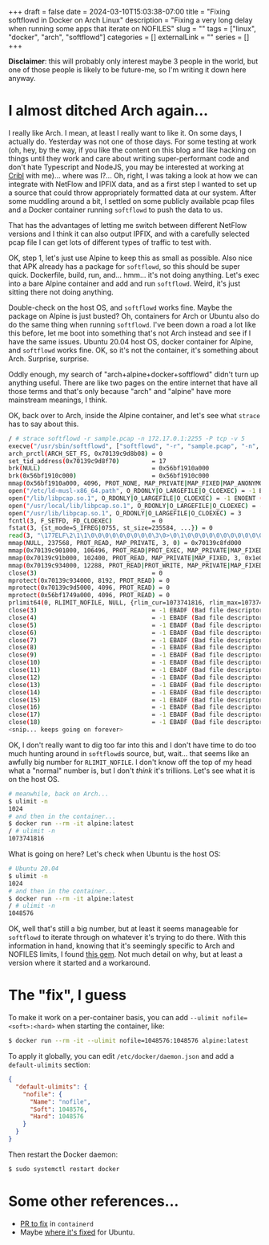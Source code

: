+++ 
draft = false
date = 2024-03-10T15:03:38-07:00
title = "Fixing softflowd in Docker on Arch Linux"
description = "Fixing a very long delay when running some apps that iterate on NOFILES"
slug = "" 
tags = ["linux", "docker", "arch", "softflowd"]
categories = []
externalLink = ""
series = []
+++

**Disclaimer**: this will probably only interest maybe 3 people in the world, but one of
those people is likely to be future-me, so I'm writing it down here anyway.

# I almost ditched Arch again...

I really like Arch. I mean, at least I really want to like it. On some days, I actually
do. Yesterday was not one of those days. For some testing at work (oh, hey, by the way,
if you like the content on this blog and like hacking on things until they work and care
about writing super-performant code and don't hate Typescript and NodeJS, you may be
interested at working at [Cribl](https://cribl.io/careers/) with me)... where was I?...
Oh, right, I was taking a look at how we can integrate with NetFlow and IPFIX data, and
as a first step I wanted to set up a source that could throw appropriately formatted
data at our system. After some muddling around a bit, I settled on some publicly
available pcap files and a Docker container running `softflowd` to push the data to us.

That has the advantages of letting me switch between different NetFlow versions and
I think it can also output IPFIX, and with a carefully selected pcap file I can get lots
of different types of traffic to test with.

OK, step 1, let's just use Alpine to keep this as small as possible. Also nice that APK
already has a package for `softflowd`, so this should be super quick. Dockerfile, build,
run, and... hmm... it's not doing anything. Let's exec into a bare Alpine container and
add and run `softflowd`. Weird, it's just sitting there not doing anything.

Double-check on the host OS, and `softflowd` works fine. Maybe the package on Alpine is
just busted? Oh, containers for Arch or Ubuntu also do do the same thing when running
`softflowd`. I've been down a road a lot like this before, let me boot into something
that's not Arch instead and see if I have the same issues. Ubuntu 20.04 host OS, docker
container for Alpine, and `softflowd` works fine. OK, so it's not the container, it's
something about Arch. Surprise, surprise.

Oddly enough, my search of "arch+alpine+docker+softflowd" didn't turn up anything useful.
There are like two pages on the entire internet that have all those terms and that's
only because "arch" and "alpine" have more mainstream meanings, I think.

OK, back over to Arch, inside the Alpine container, and let's see what `strace` has to
say about this.

```bash
/ # strace softflowd -r sample.pcap -n 172.17.0.1:2255 -P tcp -v 5
execve("/usr/sbin/softflowd", ["softflowd", "-r", "sample.pcap", "-n", "172.17.0.1:2255", "-P", "tcp", "-v", "5"], 0x7ffc7d34d360 /* 6 vars */) = 0
arch_prctl(ARCH_SET_FS, 0x70139c9d8b08) = 0
set_tid_address(0x70139c9d8f70)         = 17
brk(NULL)                               = 0x56bf1910a000
brk(0x56bf1910c000)                     = 0x56bf1910c000
mmap(0x56bf1910a000, 4096, PROT_NONE, MAP_PRIVATE|MAP_FIXED|MAP_ANONYMOUS, -1, 0) = 0x56bf1910a000
open("/etc/ld-musl-x86_64.path", O_RDONLY|O_LARGEFILE|O_CLOEXEC) = -1 ENOENT (No such file or directory)
open("/lib/libpcap.so.1", O_RDONLY|O_LARGEFILE|O_CLOEXEC) = -1 ENOENT (No such file or directory)
open("/usr/local/lib/libpcap.so.1", O_RDONLY|O_LARGEFILE|O_CLOEXEC) = -1 ENOENT (No such file or directory)
open("/usr/lib/libpcap.so.1", O_RDONLY|O_LARGEFILE|O_CLOEXEC) = 3
fcntl(3, F_SETFD, FD_CLOEXEC)           = 0
fstat(3, {st_mode=S_IFREG|0755, st_size=235584, ...}) = 0
read(3, "\177ELF\2\1\1\0\0\0\0\0\0\0\0\0\3\0>\0\1\0\0\0\0\0\0\0\0\0\0\0"..., 960) = 960
mmap(NULL, 237568, PROT_READ, MAP_PRIVATE, 3, 0) = 0x70139c8fd000
mmap(0x70139c901000, 106496, PROT_READ|PROT_EXEC, MAP_PRIVATE|MAP_FIXED, 3, 0x4000) = 0x70139c901000
mmap(0x70139c91b000, 102400, PROT_READ, MAP_PRIVATE|MAP_FIXED, 3, 0x1e000) = 0x70139c91b000
mmap(0x70139c934000, 12288, PROT_READ|PROT_WRITE, MAP_PRIVATE|MAP_FIXED, 3, 0x37000) = 0x70139c934000
close(3)                                = 0
mprotect(0x70139c934000, 8192, PROT_READ) = 0
mprotect(0x70139c9d5000, 4096, PROT_READ) = 0
mprotect(0x56bf1749a000, 4096, PROT_READ) = 0
prlimit64(0, RLIMIT_NOFILE, NULL, {rlim_cur=1073741816, rlim_max=1073741816}) = 0
close(3)                                = -1 EBADF (Bad file descriptor)
close(4)                                = -1 EBADF (Bad file descriptor)
close(5)                                = -1 EBADF (Bad file descriptor)
close(6)                                = -1 EBADF (Bad file descriptor)
close(7)                                = -1 EBADF (Bad file descriptor)
close(8)                                = -1 EBADF (Bad file descriptor)
close(9)                                = -1 EBADF (Bad file descriptor)
close(10)                               = -1 EBADF (Bad file descriptor)
close(11)                               = -1 EBADF (Bad file descriptor)
close(12)                               = -1 EBADF (Bad file descriptor)
close(13)                               = -1 EBADF (Bad file descriptor)
close(14)                               = -1 EBADF (Bad file descriptor)
close(15)                               = -1 EBADF (Bad file descriptor)
close(16)                               = -1 EBADF (Bad file descriptor)
close(17)                               = -1 EBADF (Bad file descriptor)
close(18)                               = -1 EBADF (Bad file descriptor)
<snip... keeps going on forever>
```

OK, I don't really want to dig too far into this and I don't have time to do too much
hunting around in `softflowd`s source, but, wait... that seems like an awfully big
number for `RLIMIT_NOFILE`. I don't know off the top of my head what a "normal" number
is, but I don't _think_ it's trillions. Let's see what it is on the host OS.

```bash
# meanwhile, back on Arch...
$ ulimit -n
1024
# and then in the container...
$ docker run --rm -it alpine:latest
/ # ulimit -n
1073741816
```

What is going on here? Let's check when Ubuntu is the host OS:

```bash
# Ubuntu 20.04
$ ulimit -n
1024
# and then in the container...
$ docker run --rm -it alpine:latest
/ # ulimit -n
1048576
```

OK, well that's still a big number, but at least it seems manageable for `softflowd` to
iterate through on whatever it's trying to do there. With this information in hand,
knowing that it's seemingly specific to Arch and NOFILES limits, I found [this gem](https://bbs.archlinux.org/viewtopic.php?id=285058).
Not much detail on why, but at least a version where it started and a workaround.

# The "fix", I guess

To make it work on a per-container basis, you can add `--ulimit nofile=<soft>:<hard>` when starting
the container, like:

```bash
$ docker run --rm -it --ulimit nofile=1048576:1048576 alpine:latest
```

To apply it globally, you can edit `/etc/docker/daemon.json` and add a `default-ulimits` section:

```json
{
  "default-ulimits": {
    "nofile": {
      "Name": "nofile",
      "Soft": 1048576,
      "Hard": 1048576
    }
  }
}
```

Then restart the Docker daemon:

```bash
$ sudo systemctl restart docker
```

# Some other references...

- [PR to fix](https://github.com/containerd/containerd/pull/8924) in `containerd` 
- Maybe [where it's fixed](https://github.com/moby/moby/pull/45534/files) for Ubuntu.
